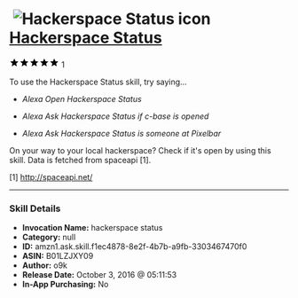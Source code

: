 # &nbsp;<img src="skill_icon" alt="Hackerspace Status icon" width="36"> [Hackerspace Status](http://alexa.amazon.com/#skills/amzn1.ask.skill.f1ec4878-8e2f-4b7b-a9fb-3303467470f0)
![5 stars](../../images/ic_star_black_18dp_1x.png)![5 stars](../../images/ic_star_black_18dp_1x.png)![5 stars](../../images/ic_star_black_18dp_1x.png)![5 stars](../../images/ic_star_black_18dp_1x.png)![5 stars](../../images/ic_star_black_18dp_1x.png) 1

To use the Hackerspace Status skill, try saying...

* *Alexa Open Hackerspace Status*

* *Alexa Ask Hackerspace Status if c-base is opened*

* *Alexa Ask Hackerspace Status is someone at Pixelbar*

On your way to your local hackerspace? Check if it's open by using this skill. Data is fetched from spaceapi [1].

[1] http://spaceapi.net/

***

### Skill Details

* **Invocation Name:** hackerspace status
* **Category:** null
* **ID:** amzn1.ask.skill.f1ec4878-8e2f-4b7b-a9fb-3303467470f0
* **ASIN:** B01LZJXY09
* **Author:** o9k
* **Release Date:** October 3, 2016 @ 05:11:53
* **In-App Purchasing:** No

